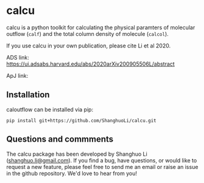 # calcu
calcu is a python toolkit for calculating the physical paramters of molecular outflow (`calf`) and the total column density of molecule (`calcol`). 

If you use calcu in your own publication, please cite Li et al 2020. 

ADS link: https://ui.adsabs.harvard.edu/abs/2020arXiv200905506L/abstract

ApJ link: 

Installation
------------

caloutflow can be installed via pip:

```
pip install git+https://github.com/ShanghuoLi/calcu.git
```



Questions and commments
------------

The calcu package has been developed by Shanghuo Li (shanghuo.li@gmail.com). If you find a bug, have questions, or would like to request a new feature, please feel free to send me an email or raise an issue in the github repository. We'd love to hear from you!
